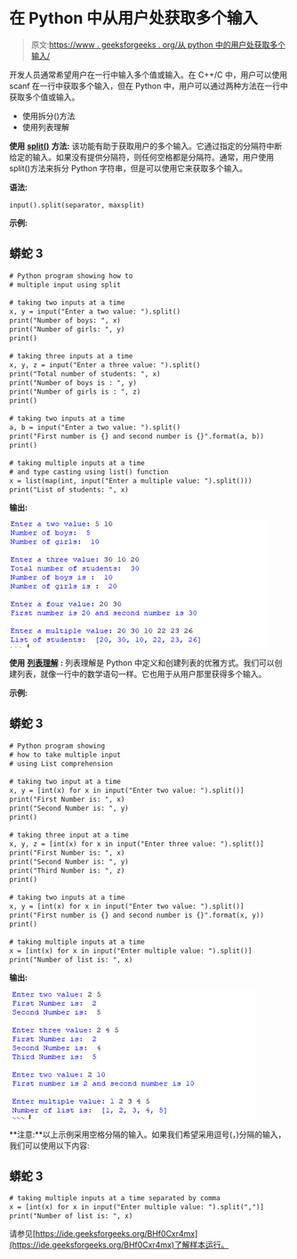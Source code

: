 # 在 Python 中从用户处获取多个输入

> 原文:[https://www . geeksforgeeks . org/从 python 中的用户处获取多个输入/](https://www.geeksforgeeks.org/taking-multiple-inputs-from-user-in-python/)

开发人员通常希望用户在一行中输入多个值或输入。在 C++/C 中，用户可以使用 scanf 在一行中获取多个输入，但在 Python 中，用户可以通过两种方法在一行中获取多个值或输入。

*   使用拆分()方法
*   使用列表理解

**使用** [**split()**](https://www.geeksforgeeks.org/python-string-split/) **方法:**
该功能有助于获取用户的多个输入。它通过指定的分隔符中断给定的输入。如果没有提供分隔符，则任何空格都是分隔符。通常，用户使用 split()方法来拆分 Python 字符串，但是可以使用它来获取多个输入。

**语法:**

```
input().split(separator, maxsplit)
```

**示例:**

## 蟒蛇 3

```
# Python program showing how to
# multiple input using split

# taking two inputs at a time
x, y = input("Enter a two value: ").split()
print("Number of boys: ", x)
print("Number of girls: ", y)
print()

# taking three inputs at a time
x, y, z = input("Enter a three value: ").split()
print("Total number of students: ", x)
print("Number of boys is : ", y)
print("Number of girls is : ", z)
print()

# taking two inputs at a time
a, b = input("Enter a two value: ").split()
print("First number is {} and second number is {}".format(a, b))
print()

# taking multiple inputs at a time
# and type casting using list() function
x = list(map(int, input("Enter a multiple value: ").split()))
print("List of students: ", x)
```

**输出:**

![](img/34e599433fb388cad0544cd4ee264971.png)

**使用** [**列表理解**](https://www.geeksforgeeks.org/python-list-comprehension-and-slicing/) **:**
列表理解是 Python 中定义和创建列表的优雅方式。我们可以创建列表，就像一行中的数学语句一样。它也用于从用户那里获得多个输入。

**示例:**

## 蟒蛇 3

```
# Python program showing
# how to take multiple input
# using List comprehension

# taking two input at a time
x, y = [int(x) for x in input("Enter two value: ").split()]
print("First Number is: ", x)
print("Second Number is: ", y)
print()

# taking three input at a time
x, y, z = [int(x) for x in input("Enter three value: ").split()]
print("First Number is: ", x)
print("Second Number is: ", y)
print("Third Number is: ", z)
print()

# taking two inputs at a time
x, y = [int(x) for x in input("Enter two value: ").split()]
print("First number is {} and second number is {}".format(x, y))
print()

# taking multiple inputs at a time
x = [int(x) for x in input("Enter multiple value: ").split()]
print("Number of list is: ", x)
```

**输出:**

![](img/0520afe820987a16f80db6c93f56340d.png)

**注意:**以上示例采用空格分隔的输入。如果我们希望采用逗号(，)分隔的输入，我们可以使用以下内容:

## 蟒蛇 3

```
# taking multiple inputs at a time separated by comma
x = [int(x) for x in input("Enter multiple value: ").split(",")]
print("Number of list is: ", x)
```

请参见[https://ide.geeksforgeeks.org/BHf0Cxr4mx](https://ide.geeksforgeeks.org/BHf0Cxr4mx)了解样本运行。
